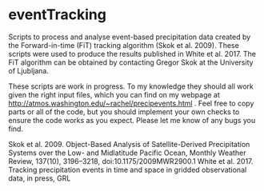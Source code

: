 # eventTracking
Scripts to process and analyse event-based precipitation data created by the Forward-in-time (FiT) tracking algorithm (Skok et al. 2009). These scripts were used to produce the results published in White et al. 2017. The FiT algorithm can be obtained by contacting Gregor Skok at the University of Ljubljana.

These scripts are work in progress. To my knowledge they should all work given the right input files, which you can find on my webpage at http://atmos.washington.edu/~rachel/precipevents.html . Feel free to copy parts or all of the code, but you should implement your own checks to ensure the code works as you expect. Please let me know of any bugs you find.

Skok et al. 2009. Object-Based Analysis of Satellite-Derived Precipitation Systems over the Low- and Midlatitude Pacific Ocean, Monthly Weather Review, 137(10), 3196–3218, doi:10.1175/2009MWR2900.1
White et al. 2017. Tracking precipitation events in time and space in gridded observational data, in press, GRL
